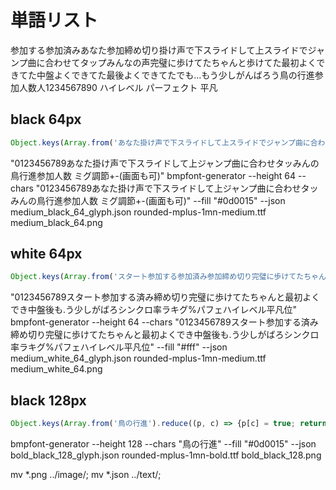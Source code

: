 # 単語リスト
参加する参加済みあなた参加締め切り掛け声で下スライドして上スライドでジャンプ曲に合わせてタップみんなの声完璧に歩けてたちゃんと歩けてた最初よくできてた中盤よくできてた最後よくできてたでも...もう少しがんばろう鳥の行進参加人数人1234567890
ハイレベル
パーフェクト
平凡



## black 64px
```js
Object.keys(Array.from('あなた掛け声で下スライドして上スライドでジャンプ曲に合わせてタップみんなの声鳥の行進参加人数人1234567890 タイミング調節+-(画面タップでも可)').reduce((p, c) => {p[c] = true; return p;}, {})).join('')
```
"0123456789あなた掛け声で下スライドして上ジャンプ曲に合わせタッみんの鳥行進参加人数 ミグ調節+-(画面も可)"
bmpfont-generator --height 64 --chars "0123456789あなた掛け声で下スライドして上ジャンプ曲に合わせタッみんの鳥行進参加人数 ミグ調節+-(画面も可)" --fill "#0d0015" --json medium_black_64_glyph.json rounded-mplus-1mn-medium.ttf medium_black_64.png

## white 64px
```js
Object.keys(Array.from('スタート参加する参加済み参加締め切り完璧に歩けてたちゃんと歩けてた最初よくできてた中盤よくできてた最後よくできてたでも...もう少しがんばろうシンクロ率ランキング%1234567890パーフェクトハイレベルでも平凡位').reduce((p, c) => {p[c] = true; return p;}, {})).join('')
```
"0123456789スタート参加する済み締め切り完璧に歩けてたちゃんと最初よくでき中盤後も.う少しがばろシンクロ率ラキグ%パフェハイレベル平凡位"
bmpfont-generator --height 64 --chars "0123456789スタート参加する済み締め切り完璧に歩けてたちゃんと最初よくでき中盤後も.う少しがばろシンクロ率ラキグ%パフェハイレベル平凡位" --fill "#fff" --json medium_white_64_glyph.json rounded-mplus-1mn-medium.ttf medium_white_64.png

## black 128px
```js
Object.keys(Array.from('鳥の行進').reduce((p, c) => {p[c] = true; return p;}, {})).join('')
```
bmpfont-generator --height 128 --chars "鳥の行進" --fill "#0d0015" --json bold_black_128_glyph.json rounded-mplus-1mn-bold.ttf bold_black_128.png



mv *.png ../image/; mv *.json ../text/;
